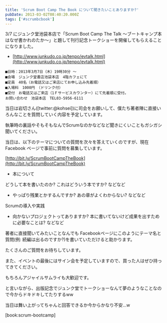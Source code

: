```yaml
---
title: 'Scrum Boot Camp The Book について聞きたいことありますか?'
pubDate: 2013-03-02T08:40:20.000Z
tags: ['#scrumbcbook']
---
```


3/7 にジュンク堂池袋本店で「Scrum Boot Camp The Talk 〜ブートキャンプ本はなぜ書かれのたか〜」と題して刊行記念トークショーを開催してもらえることになりました。

- [http://www.junkudo.co.jp/tenpo/evtalk.html](http://www.junkudo.co.jp/tenpo/evtalk.html)

```
■日時：2013年3月7日（木）19時30分 〜
■会場　ジュンク堂書店池袋本店　4階カフェにて
■定員　40名（お電話又はご来店にてお申し込み先着順）
■入場料　1000円　（ドリンク付）
■受付　お電話又はご来店（1Ｆサービスカウンター）にて先着順に受付。
お問い合わせ　池袋本店　TEL03-5956-6111
```

当日は岩切さん([twitter:@kohsei])に司会をお願いして、僕たち著者陣に直接いろんなことを質問していく内容を予定しています。

執筆時の裏話やそもそもなんでScrumなのかなどなど聞きにくいこともガシガシ聞いてください。

当日は、以下のテーマについての質問を次々を答えていくのですが、現在 Facebook ページで事前に質問を募集しています。

[http://bit.ly/ScrumBootCampTheBook](http://bit.ly/ScrumBootCampTheBook)

- 本について

どうして本を書いたのか? これはどういう本ですか? などなど

- やっぱり残業とかするんですか? あの章がよくわからない? などなど

Scrumの導入や実践

- 向かないプロジェクトってありますか? 本に書いてないけど成果を出すために必要なことは? などなど

著者に直接聞いてみたいことなんでも
Facebookページにこのようにテーマ名と質問(例: 続編は出るのですか?)を書いていただけると助かります。

たくさんのご質問をお待ちしています。

また、イベントの最後にはサイン会を予定していますので、買った人はぜひ持ってきてください。

もちろんアジャイルサムライも大歓迎です。

と言いながら、出版記念でジュンク堂でトークショーなんて夢のようなことなので今からドキドキしてたりするww

当日は舞い上がってちゃんと回答できるか今からかなり不安...w

[book:scrum-bootcamp]
